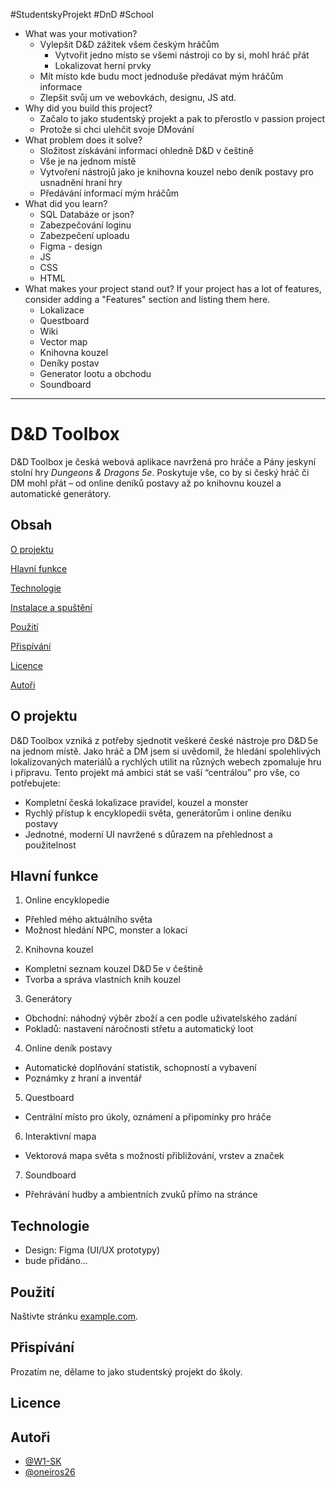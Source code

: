 #StudentskyProjekt #DnD #School 

- What was your motivation?
	- Vylepšit D&D zážitek všem českým hráčům
		- Vytvořit jedno místo se všemi nástroji co by si, mohl hráč přát
		- Lokalizovat herní prvky
	- Mít místo kde budu moct jednoduše předávat mým hráčům informace
	- Zlepšit svůj um ve webovkách, designu, JS atd.
- Why did you build this project?
	- Začalo to jako studentský projekt a pak to přerostlo v passion project
	- Protože si chci ulehčit svoje DMování
- What problem does it solve?
	- Složitost získávání informací ohledně D&D v češtině
	- Vše je na jednom místě
	- Vytvoření nástrojů jako je knihovna kouzel nebo deník postavy pro usnadnění hraní hry
	- Předávání informací mým hráčům
- What did you learn?
	- SQL Databáze or json?
	- Zabezpečování loginu
	- Zabezpečení uploadu
	- Figma - design
	- JS
	- CSS
	- HTML
- What makes your project stand out? If your project has a lot of features, consider adding a "Features" section and listing them here.
	- Lokalizace
	- Questboard
	- Wiki
	- Vector map
	- Knihovna kouzel
	- Deníky postav
	- Generator lootu a obchodu
	- Soundboard

---
# D&D Toolbox
D&D Toolbox je česká webová aplikace navržená pro hráče a Pány jeskyní stolní hry *Dungeons & Dragons 5e*. Poskytuje vše, co by si český hráč či DM mohl přát – od online deníků postavy až po knihovnu kouzel a automatické generátory.

## Obsah
[O projektu](#o-projektu)

[Hlavní funkce](#hlavní-funkce)

[Technologie](#technologie)

[Instalace a spuštění](#instalace-a-spuštění)

[Použití](#použití)

[Přispívání](#přispívání)

[Licence](#licence)

[Autoři](#autoři)

## O projektu
D&D Toolbox vzniká z potřeby sjednotit veškeré české nástroje pro D&D 5e na jednom místě. Jako hráč a DM jsem si uvědomil, že hledání spolehlivých lokalizovaných materiálů a rychlých utilit na různých webech zpomaluje hru i přípravu. Tento projekt má ambici stát se vaší “centrálou” pro vše, co potřebujete:

- Kompletní česká lokalizace pravidel, kouzel a monster
- Rychlý přístup k encyklopedii světa, generátorům i online deníku postavy
- Jednotné, moderní UI navržené s důrazem na přehlednost a použitelnost

## Hlavní funkce
1. Online encyklopedie
- Přehled mého aktuálního světa
- Možnost hledání NPC, monster a lokací

2. Knihovna kouzel
- Kompletní seznam kouzel D&D 5e v češtině
- Tvorba a správa vlastních knih kouzel

3. Generátory
- Obchodní: náhodný výběr zboží a cen podle uživatelského zadání
- Pokladů: nastavení náročnosti střetu a automatický loot

4. Online deník postavy
- Automatické doplňování statistik, schopností a vybavení
- Poznámky z hraní a inventář

5. Questboard
- Centrální místo pro úkoly, oznámení a připomínky pro hráče

6. Interaktivní mapa
- Vektorová mapa světa s možností přibližování, vrstev a značek

7. Soundboard
- Přehrávání hudby a ambientních zvuků přímo na stránce

## Technologie
- Design: Figma (UI/UX prototypy)
- bude přidáno...

## Použití
Naštivte stránku [example.com](https://example.com/).

## Přispívání
Prozatím ne, dělame to jako studentský projekt do školy.

## Licence

## Autoři
- [@W1-SK](https://github.com/W1-SK)
- [@oneiros26](https://github.com/oneiros26)
